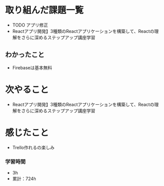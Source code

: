 # 取り組んだ課題一覧

- TODO アプリ修正
- Reactアプリ開発】3種類のReactアプリケーションを構築して、Reactの理解をさらに深めるステップアップ講座学習

## わかったこと

- Firebaseは基本無料

# 次やること

- Reactアプリ開発】3種類のReactアプリケーションを構築して、Reactの理解をさらに深めるステップアップ講座学習

# 感じたこと

- Trello作れるの楽しみ

### 学習時間

- 3h
- 累計：724h
